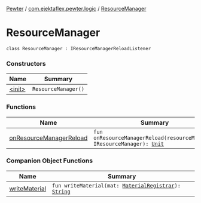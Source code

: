 [Pewter](../../index.md) / [com.ejektaflex.pewter.logic](../index.md) / [ResourceManager](./index.md)

# ResourceManager

`class ResourceManager : IResourceManagerReloadListener`

### Constructors

| Name | Summary |
|---|---|
| [&lt;init&gt;](-init-.md) | `ResourceManager()` |

### Functions

| Name | Summary |
|---|---|
| [onResourceManagerReload](on-resource-manager-reload.md) | `fun onResourceManagerReload(resourceManager: IResourceManager): `[`Unit`](https://kotlinlang.org/api/latest/jvm/stdlib/kotlin/-unit/index.html) |

### Companion Object Functions

| Name | Summary |
|---|---|
| [writeMaterial](write-material.md) | `fun writeMaterial(mat: `[`MaterialRegistrar`](../-material-registrar/index.md)`): `[`String`](https://kotlinlang.org/api/latest/jvm/stdlib/kotlin/-string/index.html) |
